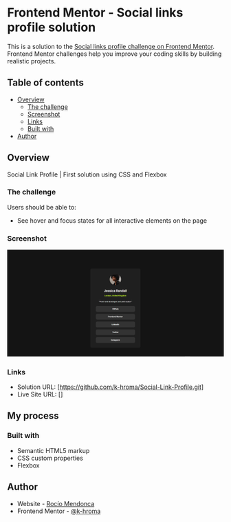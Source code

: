 # Frontend Mentor - Social links profile solution

This is a solution to the [Social links profile challenge on Frontend Mentor](https://www.frontendmentor.io/challenges/social-links-profile-UG32l9m6dQ). Frontend Mentor challenges help you improve your coding skills by building realistic projects. 

## Table of contents

- [Overview](#overview)
  - [The challenge](#the-challenge)
  - [Screenshot](#screenshot)
  - [Links](#links)
  - [Built with](#built-with)
- [Author](#author)



## Overview

Social Link Profile | First solution using CSS and Flexbox

### The challenge

Users should be able to:

- See hover and focus states for all interactive elements on the page

### Screenshot

![Social Link Profile](./assets/images/screenshot.png)

### Links

- Solution URL: [https://github.com/k-hroma/Social-Link-Profile.git]
- Live Site URL: []

## My process

### Built with

- Semantic HTML5 markup
- CSS custom properties
- Flexbox

## Author

- Website - [Rocío Mendonca](https://www.linkedin.com/in/rocio-mendonca-gainza-/)
- Frontend Mentor - [@k-hroma](https://www.frontendmentor.io/profile/k-hroma)
